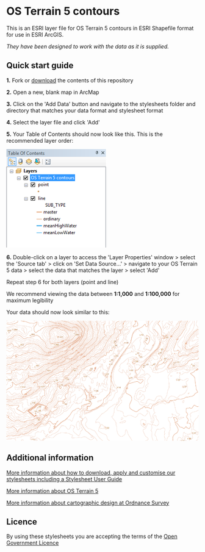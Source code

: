 # OS Terrain 5 contours

This is an ESRI layer file for OS Terrain 5 contours in ESRI Shapefile format for use in ESRI ArcGIS.

*They have been designed to work with the data as it is supplied.*

## Quick start guide

**1.**  Fork or [download](https://github.com/OrdnanceSurvey/OS-Terrain-5-stylesheets/archive/master.zip) the contents of this repository

**2.**  Open a new, blank map in ArcMap

**3.**  Click on the 'Add Data' button and navigate to the stylesheets folder and directory that matches your data format and stylesheet format

**4.**  Select the layer file and click 'Add'

**5.**  Your Table of Contents should now look like this. This is the recommended layer order:

  ![Screenshot](https://github.com/OrdnanceSurvey/OS-Terrain-5-stylesheets/raw/master/ESRI%20Shapefile%20contour%20stylesheets/ESRI%20stylesheets%20(LYR)/images/OS_Terrain_5_layer_order.png "Recommended layer order for OS Terrain 5 contours")

**6.**  Double-click on a layer to access the 'Layer Properties' window > select the 'Source tab' > click on 'Set Data Source...' > navigate to your OS Terrain 5 data > select the data that matches the layer > select 'Add'

Repeat step 6 for both layers (point and line)

We recommend viewing the data between **1:1,000** and **1:100,000** for maximum legibility

Your data should now look similar to this: 

  ![Screenshot](https://github.com/OrdnanceSurvey/OS-Terrain-5-stylesheets/raw/master/ESRI%20Shapefile%20contour%20stylesheets/ESRI%20stylesheets%20(LYR)/images/OS_Terrain_5_screenshot.png "Screenshot of OS Terrain 5 contours")

## Additional information

[More information about how to download, apply and customise our stylesheets including a Stylesheet User Guide](http://www.ordnancesurvey.co.uk/resources/carto-design/cartographic-stylesheets.html)

[More information about OS Terrain 5](http://www.ordnancesurvey.co.uk/business-and-government/products/os-terrain-5.html)

[More information about cartographic design at Ordnance Survey](https://www.ordnancesurvey.co.uk/resources/carto-design/)

## Licence

By using these stylesheets you are accepting the terms of the [Open Government Licence](http://www.nationalarchives.gov.uk/doc/open-government-licence/version/3/)